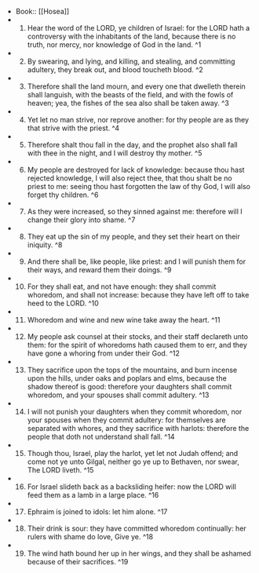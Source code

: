 - Book:: [[Hosea]]
- 1. Hear the word of the LORD, ye children of Israel: for the LORD hath a controversy with the inhabitants of the land, because there is no truth, nor mercy, nor knowledge of God in the land. ^1
- 2. By swearing, and lying, and killing, and stealing, and committing adultery, they break out, and blood toucheth blood. ^2
- 3. Therefore shall the land mourn, and every one that dwelleth therein shall languish, with the beasts of the field, and with the fowls of heaven; yea, the fishes of the sea also shall be taken away. ^3
- 4. Yet let no man strive, nor reprove another: for thy people are as they that strive with the priest. ^4
- 5. Therefore shalt thou fall in the day, and the prophet also shall fall with thee in the night, and I will destroy thy mother. ^5
- 6. My people are destroyed for lack of knowledge: because thou hast rejected knowledge, I will also reject thee, that thou shalt be no priest to me: seeing thou hast forgotten the law of thy God, I will also forget thy children. ^6
- 7. As they were increased, so they sinned against me: therefore will I change their glory into shame. ^7
- 8. They eat up the sin of my people, and they set their heart on their iniquity. ^8
- 9. And there shall be, like people, like priest: and I will punish them for their ways, and reward them their doings. ^9
- 10. For they shall eat, and not have enough: they shall commit whoredom, and shall not increase: because they have left off to take heed to the LORD. ^10
- 11. Whoredom and wine and new wine take away the heart. ^11
- 12. My people ask counsel at their stocks, and their staff declareth unto them: for the spirit of whoredoms hath caused them to err, and they have gone a whoring from under their God. ^12
- 13. They sacrifice upon the tops of the mountains, and burn incense upon the hills, under oaks and poplars and elms, because the shadow thereof is good: therefore your daughters shall commit whoredom, and your spouses shall commit adultery. ^13
- 14. I will not punish your daughters when they commit whoredom, nor your spouses when they commit adultery: for themselves are separated with whores, and they sacrifice with harlots: therefore the people that doth not understand shall fall. ^14
- 15. Though thou, Israel, play the harlot, yet let not Judah offend; and come not ye unto Gilgal, neither go ye up to Bethaven, nor swear, The LORD liveth. ^15
- 16. For Israel slideth back as a backsliding heifer: now the LORD will feed them as a lamb in a large place. ^16
- 17. Ephraim is joined to idols: let him alone. ^17
- 18. Their drink is sour: they have committed whoredom continually: her rulers with shame do love, Give ye. ^18
- 19. The wind hath bound her up in her wings, and they shall be ashamed because of their sacrifices. ^19
